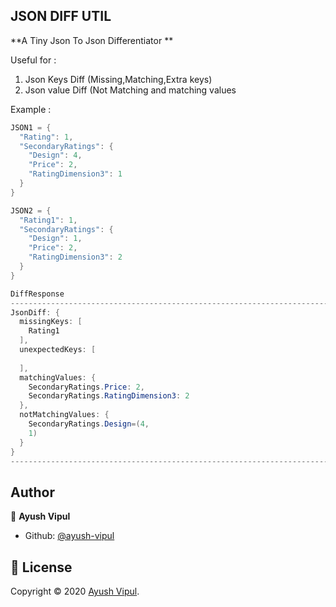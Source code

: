 ## JSON DIFF UTIL


**A Tiny Json To Json Differentiator **

Useful for :
  1. Json Keys Diff (Missing,Matching,Extra keys)
  2. Json value Diff (Not Matching and matching values

Example : 
```java
JSON1 = {
  "Rating": 1,
  "SecondaryRatings": {
    "Design": 4,
    "Price": 2,
    "RatingDimension3": 1
  }
}

JSON2 = {
  "Rating1": 1,
  "SecondaryRatings": {
    "Design": 1,
    "Price": 2,
    "RatingDimension3": 2
  }
}

DiffResponse 
-----------------------------------------------------------------------------------
JsonDiff: {
  missingKeys: [
    Rating1
  ],
  unexpectedKeys: [
    
  ],
  matchingValues: {
    SecondaryRatings.Price: 2,
    SecondaryRatings.RatingDimension3: 2
  },
  notMatchingValues: {
    SecondaryRatings.Design=(4,
    1)
  }
}
------------------------------------------------------------------------------------
```
## Author

👤 **Ayush Vipul**

- Github: [@ayush-vipul](https://github.com/ayush-vipul)
  
   
   
  
## 📝 License

Copyright © 2020 [Ayush Vipul](https://github.com/ayush-vipul).<br />

